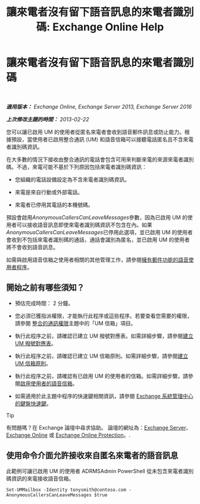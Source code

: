 ﻿---
title: '讓來電者沒有留下語音訊息的來電者識別碼: Exchange Online Help'
TOCTitle: 讓來電者沒有留下語音訊息的來電者識別碼
ms:assetid: 51367d98-e17c-4bcf-8b14-208bd1ac3af0
ms:mtpsurl: https://technet.microsoft.com/zh-tw/library/Bb232040(v=EXCHG.150)
ms:contentKeyID: 50473211
ms.date: 05/23/2018
mtps_version: v=EXCHG.150
ms.translationtype: MT
---

# 讓來電者沒有留下語音訊息的來電者識別碼

 

_**適用版本：** Exchange Online, Exchange Server 2013, Exchange Server 2016_

_**上次修改主題的時間：** 2013-02-22_

您可以讓已啟用 UM 的使用者從匿名來電者會收到語音郵件訊息或防止能力。根據預設，當使用者已啟用整合通訊 (UM) 和語音信箱可以接聽電話匿名且不含來電者識別碼資訊。

在大多數的情況下接收由整合通訊的電話會包含可用來判斷來電的來源來電者識別碼。不過，來電可能不基於下列原因包括來電者識別碼資訊：

  - 您組織的電話設備設定為不含來電者識別碼資訊。

  - 來電是來自行動或外部電話。

  - 來電者已停用其電話的本機號碼。

預設會啟用*AnonymousCallersCanLeaveMessages*參數，因為已啟用 UM 的使用者可以接收語音訊息即使來電者識別碼資訊不包含在內。如果*AnonymousCallersCanLeaveMessages*已停用此選項，並已啟用 UM 的使用者會收到不包括來電者識別碼的通話，通話會識別為匿名，並已啟用 UM 的使用者將不會收到語音訊息。

如需與啟用語音信箱之使用者相關的其他管理工作，請參閱[擁有郵件功能的語音使用者程序](voice-mail-enabled-user-procedures-exchange-2013-help.md)。

## 開始之前有哪些須知？

  - 預估完成時間： 2 分鐘。

  - 您必須已獲指派權限，才能執行此程序或這些程序。若要查看您需要的權限，請參閱 [整合的通訊權限](unified-messaging-permissions-exchange-2013-help.md)主題中的「UM 信箱」項目。

  - 執行此程序之前，請確認已建立 UM 撥號對應表。如需詳細步驟，請參閱[建立 UM 撥號對應表](https://docs.microsoft.com/zh-tw/exchange/voice-mail-unified-messaging/connect-voice-mail-system/create-um-dial-plan)。

  - 執行此程序之前，請確認已建立 UM 信箱原則。如需詳細步驟，請參閱[建立 UM 信箱原則](https://docs.microsoft.com/zh-tw/exchange/voice-mail-unified-messaging/set-up-voice-mail/create-um-mailbox-policy)。

  - 執行此程序之前，請確認有已啟用 UM 的使用者的信箱。如需詳細步驟，請參閱[啟用使用者的語音信箱](https://docs.microsoft.com/zh-tw/exchange/voice-mail-unified-messaging/set-up-voice-mail/enable-a-user-for-voice-mail)。

  - 如需適用於此主題中程序的快速鍵相關資訊，請參閱 [Exchange 系統管理中心的鍵盤快速鍵](keyboard-shortcuts-in-the-exchange-admin-center-exchange-online-protection-help.md)。


> [!TIP]  
> 有問題嗎？在 Exchange 論壇中尋求協助。 論壇的網址為：<a href="https://go.microsoft.com/fwlink/p/?linkid=60612">Exchange Server</a>、 <a href="https://go.microsoft.com/fwlink/p/?linkid=267542">Exchange Online</a> 或 <a href="https://go.microsoft.com/fwlink/p/?linkid=285351">Exchange Online Protection</a>。.




## 使用命令介面允許接收來自匿名來電者的語音訊息

此範例可讓已啟用 UM 的使用者 ADRMSAdmin PowerShell 從未包含來電者識別碼資訊的來電接收語音信箱。

    Set-UMMailbox -Identity tonysmith@contoso.com -AnonymousCallersCanLeaveMessages $true

